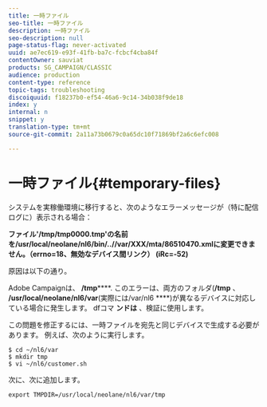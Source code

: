 ```yaml
---
title: 一時ファイル
seo-title: 一時ファイル
description: 一時ファイル
seo-description: null
page-status-flag: never-activated
uuid: ae7ec619-e93f-41fb-ba7c-fcbcf4cba84f
contentOwner: sauviat
products: SG_CAMPAIGN/CLASSIC
audience: production
content-type: reference
topic-tags: troubleshooting
discoiquuid: f18237b0-ef54-46a6-9c14-34b038f9de18
index: y
internal: n
snippet: y
translation-type: tm+mt
source-git-commit: 2a11a73b0679c0a65dc10f71869bf2a6c6efc008

---
```



# 一時ファイル{#temporary-files}

システムを実稼働環境に移行すると、次のようなエラーメッセージが（特に配信ログに）表示される場合：

**ファイル&#39;/tmp/tmp0000.tmp&#39;の名前を/usr/local/neolane/nl6/bin/..//var/XXX/mta/86510470.xmlに変更できません。（errno=18、無効なデバイス間リンク） (iRc=-52)**

原因は以下の通り。

Adobe Campaignは、 **/tmp******. このエラーは、両方のフォルダ(**/tmp** 、 **/usr/local/neolane/nl6/var**(実際には/var/nl6 ****)が異なるデバイスに対応している場合に発生します。 dfコマ **ンドは** 、検証に使用します。

この問題を修正するには、一時ファイルを宛先と同じデバイスで生成する必要があります。 例えば、次のように実行します。

```
$ cd ~/nl6/var
$ mkdir tmp
$ vi ~/nl6/customer.sh
```

次に、次に追加します。

```
export TMPDIR=/usr/local/neolane/nl6/var/tmp 
```

